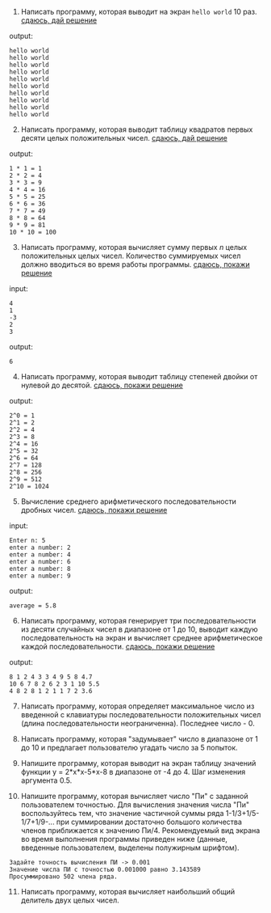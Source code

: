 
1. Написать программу, которая выводит на экран `hello world` 10 раз. [сдаюсь, дай решение](./helloworld.cpp)

output:
```
hello world
hello world
hello world
hello world
hello world
hello world
hello world
hello world
hello world
hello world
```

2. Написать программу, которая выводит таблицу квадратов первых десяти целых положительных чисел. [сдаюсь, дай решение](./square.cpp)

output:
```
1 * 1 = 1
2 * 2 = 4
3 * 3 = 9
4 * 4 = 16
5 * 5 = 25
6 * 6 = 36
7 * 7 = 49
8 * 8 = 64
9 * 9 = 81
10 * 10 = 100
```

3. Написать программу, которая вычисляет сумму первых *n* целых положительных целых чисел. Количество суммируемых чисел должно вводиться во время работы программы.  [сдаюсь, покажи решение](./sum.cpp)

input:
```
4
1
-3
2
3
```
output:
```
6
```

4. Написать программу, которая выводит таблицу степеней двойки от нулевой до десятой. [сдаюсь, покажи решение](./pow2.cpp)

output:
```
2^0 = 1
2^1 = 2
2^2 = 4
2^3 = 8
2^4 = 16
2^5 = 32
2^6 = 64
2^7 = 128
2^8 = 256
2^9 = 512
2^10 = 1024
```

5. Вычисление среднего арифметического последовательности дробных чисел. [сдаюсь, покажи решение](./average.cpp)

input:
```
Enter n: 5
enter a number: 2
enter a number: 4
enter a number: 6
enter a number: 8
enter a number: 9
```

output:
```
average = 5.8
```

6. Написать программу, которая генерирует три последовательности из десяти случайных чисел в диапазоне от 1 до 10, выводит каждую последовательность на экран и вычисляет среднее арифметическое каждой последовательности. [сдаюсь, покажи решение](./random3x10.cpp)

output:
```
8 1 2 4 3 3 4 9 5 8 4.7
10 6 7 8 2 6 2 3 1 10 5.5
4 8 2 8 1 2 1 1 7 2 3.6
```

7. Написать программу, которая определяет максимальное число из введенной с клавиатуры последовательности положительных чисел (длина последовательности неограниченна). Последнее число - 0.

8. Написать программу, которая "задумывает" число в диапазоне от 1 до 10 и предлагает пользователю угадать число за 5 попыток.

9. Напишите программу, которая выводит на экран таблицу значений функции у = 2\*х\*x-5\*х-8 в диапазоне от -4 до 4. Шаг изменения аргумента 0.5.

10. Напишите программу, которая вычисляет число "Пи" с заданной пользователем точностью. Для вычисления значения числа "Пи" воспользуйтесь тем, что значение частичной суммы ряда 1-1/3+1/5-1/7+1/9-... при суммировании достаточно большого количества членов приближается к значению Пи/4. Рекомендуемый вид экрана во время выполнения программы приведен ниже (данные, введенные пользователем, выделены полужирным шрифтом).

```
Задайте точность вычисления ПИ -> 0.001
Значение числа ПИ с точностью 0.001000 равно 3.143589
Просуммировано 502 члена ряда.
```

11. Написать программу, которая вычисляет наибольший общий делитель двух целых чисел. 


